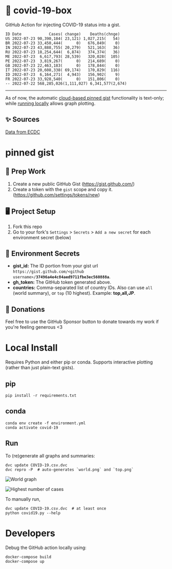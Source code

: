 # 🏥 covid-19-box

GitHub Action for injecting COVID-19 status into a gist.

```
ID Date            Cases( change)    Deaths(chnge)
US 2022-07-23 90,390,184( 23,121) 1,027,215(   54)
BR 2022-07-23 33,450,444(      0)   676,849(    0)
IN 2022-07-23 43,888,755( 20,279)   521,163(   36)
RU 2022-07-23 18,254,644(  6,874)   374,374(   36)
ME 2022-07-23  6,617,793( 28,539)   320,028(  105)
PE 2022-07-23  3,819,267(      0)   214,689(    0)
GB 2022-07-23 22,463,183(      0)   178,844(    0)
IT 2022-07-23 20,608,338( 69,174)   170,829(  116)
ID 2022-07-23  6,164,271(  4,943)   156,902(    9)
FR 2022-07-23 33,928,540(      0)   151,806(    0)
-- 2022-07-22 568,285,026(1,111,027) 6,341,577(2,674)
```

---

As of now, the automatic [cloud-based pinned gist](#pinned-gist) functionality is text-only;
while [running locally](#local-install) allows graph plotting.

## ✨ Sources

[Data from ECDC](https://www.ecdc.europa.eu/en/publications-data/download-todays-data-geographic-distribution-covid-19-cases-worldwide)

# pinned gist

## 🎒 Prep Work
1. Create a new public GitHub Gist (https://gist.github.com/)
1. Create a token with the `gist` scope and copy it. (https://github.com/settings/tokens/new)

## 🖥 Project Setup
1. Fork this repo
1. Go to your fork's `Settings` > `Secrets` > `Add a new secret` for each environment secret (below)

## 🤫 Environment Secrets
- **gist_id:** The ID portion from your gist url `https://gist.github.com/<github username>/`**`37496a4e4c84aed9711fbe3ec560888a`**.
- **gh_token:** The GitHub token generated above.
- **countries:** Comma-separated list of country IDs. Also can use `all` (world summary), or `top` (10 highest). Example: **top,all,JP**.

## 💸 Donations

Feel free to use the GitHub Sponsor button to donate towards my work if you're feeling generous <3

# Local Install

Requires Python and either pip or conda. Supports interactive plotting (rather than just plain-text gists).

## pip

```
pip install -r requirements.txt
```

## conda

```
conda env create -f environment.yml
conda activate covid-19
```

## Run

To (re)generate all graphs and summaries:

```
dvc update COVID-19.csv.dvc
dvc repro -P  # auto-generates `world.png` and `top.png`
```

![World graph](world.png)

![Highest number of cases](top.png)

To manually run,

```
dvc update COVID-19.csv.dvc  # at least once
python covid19.py --help
```

# Developers

Debug the GitHub action locally using:

```
docker-compose build
docker-compose up
```
